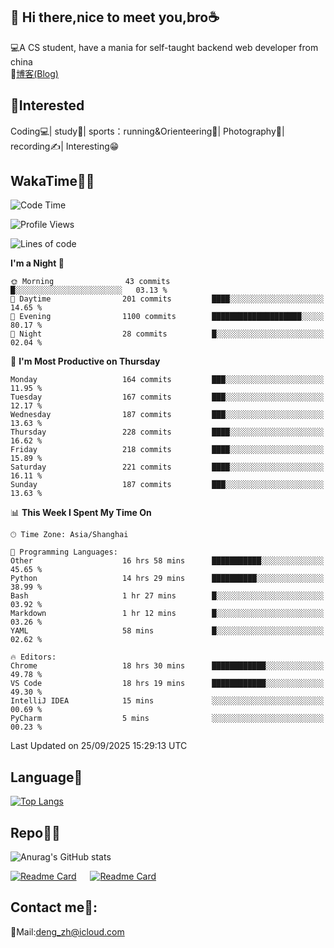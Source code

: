👋 Hi there,nice to meet you,bro☕
---
💻A CS student, have a mania for self-taught backend web developer from china   
📌[博客(Blog)](https://github.com/HealUP/MyBlog)

 <!-- waka-box start -->
 <!-- waka-box end -->
 
🧲**Interested**
--
Coding💻| study📖| sports：running&Orienteering🏃‍| Photography📸| recording✍️| Interesting😁

WakaTime👨‍💻
---
<!--START_SECTION:waka-->
![Code Time](http://img.shields.io/badge/Code%20Time-3%2C631%20hrs%2049%20mins-blue)

![Profile Views](http://img.shields.io/badge/Profile%20Views-0-blue)

![Lines of code](https://img.shields.io/badge/From%20Hello%20World%20I%27ve%20Written-205.1%20thousand%20lines%20of%20code-blue)

**I'm a Night 🦉** 

```text
🌞 Morning                43 commits          █░░░░░░░░░░░░░░░░░░░░░░░░   03.13 % 
🌆 Daytime                201 commits         ████░░░░░░░░░░░░░░░░░░░░░   14.65 % 
🌃 Evening                1100 commits        ████████████████████░░░░░   80.17 % 
🌙 Night                  28 commits          █░░░░░░░░░░░░░░░░░░░░░░░░   02.04 % 
```
📅 **I'm Most Productive on Thursday** 

```text
Monday                   164 commits         ███░░░░░░░░░░░░░░░░░░░░░░   11.95 % 
Tuesday                  167 commits         ███░░░░░░░░░░░░░░░░░░░░░░   12.17 % 
Wednesday                187 commits         ███░░░░░░░░░░░░░░░░░░░░░░   13.63 % 
Thursday                 228 commits         ████░░░░░░░░░░░░░░░░░░░░░   16.62 % 
Friday                   218 commits         ████░░░░░░░░░░░░░░░░░░░░░   15.89 % 
Saturday                 221 commits         ████░░░░░░░░░░░░░░░░░░░░░   16.11 % 
Sunday                   187 commits         ███░░░░░░░░░░░░░░░░░░░░░░   13.63 % 
```


📊 **This Week I Spent My Time On** 

```text
🕑︎ Time Zone: Asia/Shanghai

💬 Programming Languages: 
Other                    16 hrs 58 mins      ███████████░░░░░░░░░░░░░░   45.65 % 
Python                   14 hrs 29 mins      ██████████░░░░░░░░░░░░░░░   38.99 % 
Bash                     1 hr 27 mins        █░░░░░░░░░░░░░░░░░░░░░░░░   03.92 % 
Markdown                 1 hr 12 mins        █░░░░░░░░░░░░░░░░░░░░░░░░   03.26 % 
YAML                     58 mins             █░░░░░░░░░░░░░░░░░░░░░░░░   02.62 % 

🔥 Editors: 
Chrome                   18 hrs 30 mins      ████████████░░░░░░░░░░░░░   49.78 % 
VS Code                  18 hrs 19 mins      ████████████░░░░░░░░░░░░░   49.30 % 
IntelliJ IDEA            15 mins             ░░░░░░░░░░░░░░░░░░░░░░░░░   00.69 % 
PyCharm                  5 mins              ░░░░░░░░░░░░░░░░░░░░░░░░░   00.23 % 
```


 Last Updated on 25/09/2025 15:29:13 UTC
<!--END_SECTION:waka-->

Language🚀
---
[![Top Langs](https://github-readme-stats.vercel.app/api/top-langs/?username=HealUP&layout=compact&hide_border=true)](https://github.com/HealUP)

Repo🧑‍💻
---
![Anurag's GitHub stats](https://github-readme-stats.vercel.app/api?username=HealUP&count_private=true&show_icons=true&theme=gruvbox&hide_border=true) 

[![Readme Card](https://github-readme-stats.vercel.app/api/pin/?username=HealUP&repo=InternetEy&theme=transparent)](https://github.com/HealUP/InternetEy) &emsp;
[![Readme Card](https://github-readme-stats.vercel.app/api/pin/?username=HealUP&repo=CampusExperience&theme=transparent)](https://github.com/HealUP/CampusExperience)


Contact me📱:
---
📮Mail:deng_zh@icloud.com  
